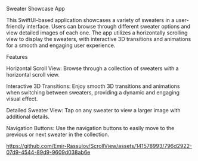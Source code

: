Sweater Showcase App

This SwiftUI-based application showcases a variety of sweaters in a user-friendly interface. Users can browse through different sweater options and view detailed images of each one. The app utilizes a horizontally scrolling view to display the sweaters, with interactive 3D transitions and animations for a smooth and engaging user experience.

Features

Horizontal Scroll View: Browse through a collection of sweaters with a horizontal scroll view.

Interactive 3D Transitions: Enjoy smooth 3D transitions and animations when switching between sweaters, providing a dynamic and engaging visual effect.

Detailed Sweater View: Tap on any sweater to view a larger image with additional details.

Navigation Buttons: Use the navigation buttons to easily move to the previous or next sweater in the collection.



https://github.com/Emir-Rassulov/ScrollView/assets/141578993/796d2922-07d9-4544-89d9-9609d038ab6e

